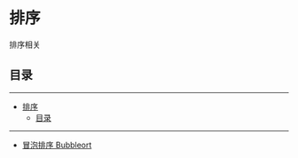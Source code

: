 # 排序

排序相关

## 目录

---

<!--ts-->
   * [排序](#排序)
      * [目录](#目录)

<!-- Added by: runner, at: Mon Mar 29 15:34:30 UTC 2021 -->

<!--te-->

---

- [冒泡排序 Bubbleort](sort.go)
